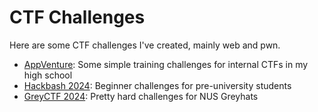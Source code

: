 # CTF Challenges

Here are some CTF challenges I've created, mainly web and pwn.


- [AppVenture](./appventure/): Some simple training challenges for internal CTFs in my high school
- [Hackbash 2024](./hackbash-2024/): Beginner challenges for pre-university students
- [GreyCTF 2024](./greyctf-2024/): Pretty hard challenges for NUS Greyhats